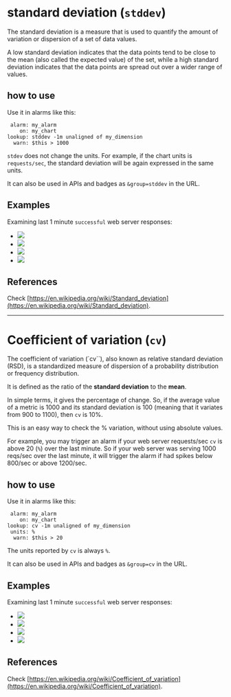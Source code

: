 
# standard deviation (`stddev`)

The standard deviation is a measure that is used to quantify the amount of variation or dispersion
of a set of data values.

A low standard deviation indicates that the data points tend to be close to the mean (also called the
expected value) of the set, while a high standard deviation indicates that the data points are spread
out over a wider range of values.

## how to use

Use it in alarms like this:

```
 alarm: my_alarm
    on: my_chart
lookup: stddev -1m unaligned of my_dimension
  warn: $this > 1000
```

`stdev` does not change the units. For example, if the chart units is `requests/sec`, the standard
deviation will be again expressed in the same units. 

It can also be used in APIs and badges as `&group=stddev` in the URL.

## Examples

Examining last 1 minute `successful` web server responses:

- ![](https://registry.my-netdata.io/api/v1/badge.svg?chart=web_log_nginx.response_statuses&dimensions=success&group=min&after=-60&label=min)
- ![](https://registry.my-netdata.io/api/v1/badge.svg?chart=web_log_nginx.response_statuses&dimensions=success&group=average&after=-60&label=average&value_color=yellow)
- ![](https://registry.my-netdata.io/api/v1/badge.svg?chart=web_log_nginx.response_statuses&dimensions=success&group=stddev&after=-60&label=standard+deviation&value_color=orange)
- ![](https://registry.my-netdata.io/api/v1/badge.svg?chart=web_log_nginx.response_statuses&dimensions=success&group=max&after=-60&label=max)

## References

Check [https://en.wikipedia.org/wiki/Standard_deviation](https://en.wikipedia.org/wiki/Standard_deviation).

---

# Coefficient of variation (`cv`)

The coefficient of variation (`cv``), also known as relative standard deviation (RSD),
is a standardized measure of dispersion of a probability distribution or frequency distribution.

It is defined as the ratio of the **standard deviation** to the **mean**.  

In simple terms, it gives the percentage of change. So, if the average value of a metric is 1000
and its standard deviation is 100 (meaning that it variates from 900 to 1100), then `cv` is 10%.

This is an easy way to check the % variation, without using absolute values.

For example, you may trigger an alarm if your web server requests/sec `cv` is above 20 (`%`)
over the last minute. So if your web server was serving 1000 reqs/sec over the last minute,
it will trigger the alarm if had spikes below 800/sec or above 1200/sec.

## how to use

Use it in alarms like this:

```
 alarm: my_alarm
    on: my_chart
lookup: cv -1m unaligned of my_dimension
 units: %
  warn: $this > 20
```

The units reported by `cv` is always `%`.

It can also be used in APIs and badges as `&group=cv` in the URL.

## Examples

Examining last 1 minute `successful` web server responses:

- ![](https://registry.my-netdata.io/api/v1/badge.svg?chart=web_log_nginx.response_statuses&dimensions=success&group=min&after=-60&label=min)
- ![](https://registry.my-netdata.io/api/v1/badge.svg?chart=web_log_nginx.response_statuses&dimensions=success&group=average&after=-60&label=average&value_color=yellow)
- ![](https://registry.my-netdata.io/api/v1/badge.svg?chart=web_log_nginx.response_statuses&dimensions=success&group=cv&after=-60&label=coefficient+of+variation&value_color=orange&units=pcent)
- ![](https://registry.my-netdata.io/api/v1/badge.svg?chart=web_log_nginx.response_statuses&dimensions=success&group=max&after=-60&label=max)

## References

Check [https://en.wikipedia.org/wiki/Coefficient_of_variation](https://en.wikipedia.org/wiki/Coefficient_of_variation).
